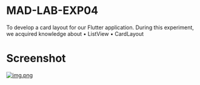 # MAD-LAB-EXP04
To develop a card layout for our Flutter application. During this experiment, we acquired knowledge about • ListView  • CardLayout
# Screenshot
[![img.png](https://i.postimg.cc/qqXrtcJV/img.png)](https://postimg.cc/V06ppC0D)
